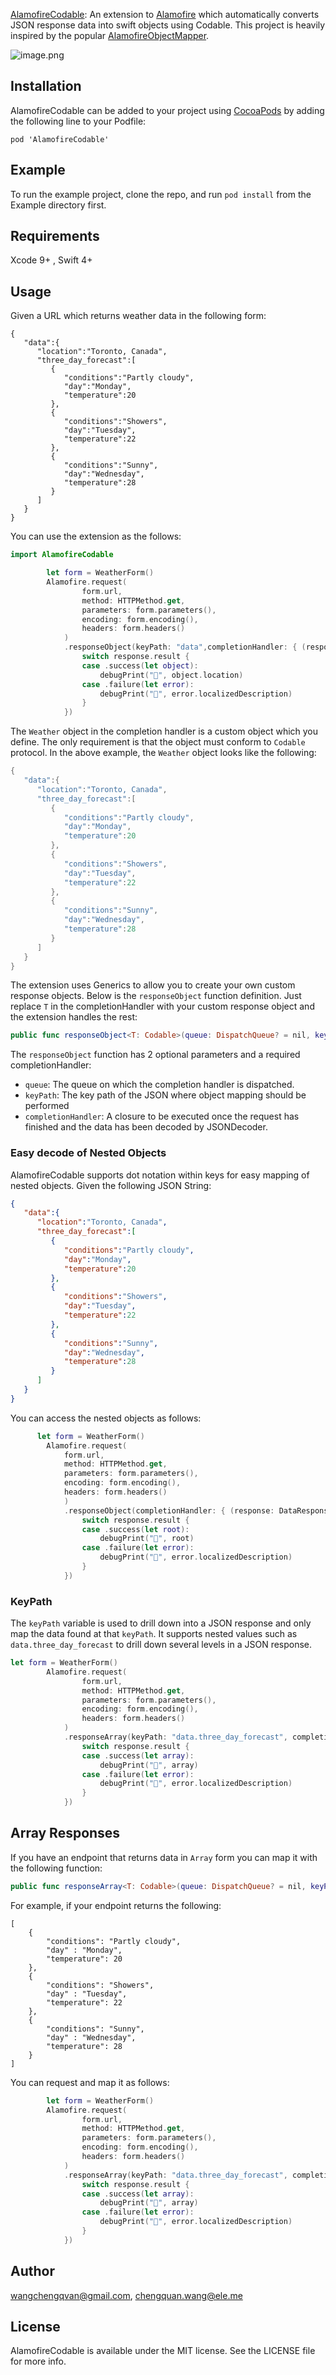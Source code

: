 [AlamofireCodable](https://github.com/CNKCQ/AlamofireCodable): An extension to [Alamofire](https://github.com/Alamofire/Alamofire) which automatically converts JSON response data into swift objects using Codable. 
This project is heavily inspired by the popular [AlamofireObjectMapper](https://github.com/tristanhimmelman/AlamofireObjectMapper). 

![image.png](http://upload-images.jianshu.io/upload_images/121208-bcd3bb1a88fbe23c.png?imageMogr2/auto-orient/strip%7CimageView2/2/w/500)

## Installation
AlamofireCodable can be added to your project using [CocoaPods](https://cocoapods.org/) by adding the following line to your Podfile:
```
pod 'AlamofireCodable'
```


## Example

To run the example project, clone the repo, and run `pod install` from the Example directory first.

## Requirements
Xcode 9+ , Swift 4+


## Usage

Given a URL which returns weather data in the following form:

```
{  
   "data":{  
      "location":"Toronto, Canada",
      "three_day_forecast":[  
         {  
            "conditions":"Partly cloudy",
            "day":"Monday",
            "temperature":20
         },
         {  
            "conditions":"Showers",
            "day":"Tuesday",
            "temperature":22
         },
         {  
            "conditions":"Sunny",
            "day":"Wednesday",
            "temperature":28
         }
      ]
   }
}
```

You can use the extension as the follows:

```swift
import AlamofireCodable

        let form = WeatherForm()
        Alamofire.request(
                form.url,
                method: HTTPMethod.get,
                parameters: form.parameters(),
                encoding: form.encoding(),
                headers: form.headers()
            )
            .responseObject(keyPath: "data",completionHandler: { (response: DataResponse<Weather>) in
                switch response.result {
                case .success(let object):
                    debugPrint("🌹", object.location)
                case .failure(let error):
                    debugPrint("🌹", error.localizedDescription)
                }
            })

```

The `Weather` object in the completion handler is a custom object which you define. The only requirement is that the object must conform to `Codable` protocol. In the above example, the `Weather` object looks like the following:


```swift
{  
   "data":{  
      "location":"Toronto, Canada",
      "three_day_forecast":[  
         {  
            "conditions":"Partly cloudy",
            "day":"Monday",
            "temperature":20
         },
         {  
            "conditions":"Showers",
            "day":"Tuesday",
            "temperature":22
         },
         {  
            "conditions":"Sunny",
            "day":"Wednesday",
            "temperature":28
         }
      ]
   }
}
```

The extension uses Generics to allow you to create your own custom response objects. Below is the `responseObject` function definition. Just replace `T` in the completionHandler with your custom response object and the extension handles the rest: 

```swift
public func responseObject<T: Codable>(queue: DispatchQueue? = nil, keyPath: String? = nil,  completionHandler: @escaping (DataResponse<T>) -> Void) -> Self 
```

The `responseObject` function has 2 optional parameters and a required completionHandler:
- `queue`: The queue on which the completion handler is dispatched.
- `keyPath`: The key path of the JSON where object mapping should be performed
- `completionHandler`: A closure to be executed once the request has finished and the data has been decoded by JSONDecoder.

### Easy decode of Nested Objects

AlamofireCodable supports dot notation within keys for easy mapping of nested objects. Given the following JSON String:

```json
{  
   "data":{  
      "location":"Toronto, Canada",
      "three_day_forecast":[  
         {  
            "conditions":"Partly cloudy",
            "day":"Monday",
            "temperature":20
         },
         {  
            "conditions":"Showers",
            "day":"Tuesday",
            "temperature":22
         },
         {  
            "conditions":"Sunny",
            "day":"Wednesday",
            "temperature":28
         }
      ]
   }
}
```
You can access the nested objects as follows:

```swift
      let form = WeatherForm()
        Alamofire.request(
            form.url,
            method: HTTPMethod.get,
            parameters: form.parameters(),
            encoding: form.encoding(),
            headers: form.headers()
            )
            .responseObject(completionHandler: { (response: DataResponse<RootModel>) in
                switch response.result {
                case .success(let root):
                    debugPrint("🌹", root)
                case .failure(let error):
                    debugPrint("🌹", error.localizedDescription)
                }
            })
```


### KeyPath

The `keyPath` variable is used to drill down into a JSON response and only map the data found at that `keyPath`. It supports nested values such as `data.three_day_forecast` to drill down several levels in a JSON response.

```swift
let form = WeatherForm()
        Alamofire.request(
                form.url,
                method: HTTPMethod.get,
                parameters: form.parameters(),
                encoding: form.encoding(),
                headers: form.headers()
            )
            .responseArray(keyPath: "data.three_day_forecast", completionHandler: { (response: DataResponse<[Forecast]>) in
                switch response.result {
                case .success(let array):
                    debugPrint("🌹", array)
                case .failure(let error):
                    debugPrint("🌹", error.localizedDescription)
                }
            })
```

## Array Responses
If you have an endpoint that returns data in `Array` form you can map it with the following function:

```swift
public func responseArray<T: Codable>(queue: DispatchQueue? = nil, keyPath: String? = nil, completionHandler: @escaping (DataResponse<[T]>) -> Void) -> Self 
```

For example, if your endpoint returns the following:

```
[
    { 
        "conditions": "Partly cloudy",
        "day" : "Monday",
        "temperature": 20 
    },
    { 
        "conditions": "Showers",
        "day" : "Tuesday",
        "temperature": 22 
    },
    { 
        "conditions": "Sunny",
        "day" : "Wednesday",
        "temperature": 28 
    }
]
```

You can request and map it as follows:

```swift
        let form = WeatherForm()
        Alamofire.request(
                form.url,
                method: HTTPMethod.get,
                parameters: form.parameters(),
                encoding: form.encoding(),
                headers: form.headers()
            )
            .responseArray(keyPath: "data.three_day_forecast", completionHandler: { (response: DataResponse<[Forecast]>) in
                switch response.result {
                case .success(let array):
                    debugPrint("🌹", array)
                case .failure(let error):
                    debugPrint("🌹", error.localizedDescription)
                }
            })
```

## Author

wangchengqvan@gmail.com, chengquan.wang@ele.me

## License

AlamofireCodable is available under the MIT license. See the LICENSE file for more info.

